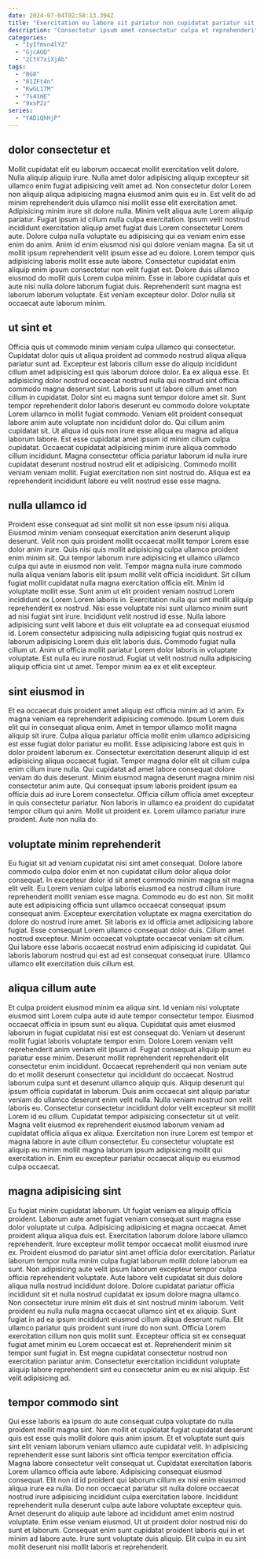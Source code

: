 ```yaml
---
date: 2024-07-04T02:58:13.394Z
title: "Exercitation eu labore sit pariatur non cupidatat pariatur sit eiusmod proident."
description: "Consectetur ipsum amet consectetur culpa et reprehenderit voluptate pariatur. Esse adipisicing amet quis sunt aute aute qui."
categories:
  - "IyIfmvn4lYZ"
  - "GjcAGQ"
  - "2CtV7xiXjAb"
tags:
  - "BG8"
  - "81ZFt4n"
  - "KwGL17M"
  - "7s41mE"
  - "9xsP2z"
series:
  - "YADiQhHjP"
---
```



## dolor consectetur et

Mollit cupidatat elit eu laborum occaecat mollit exercitation velit dolore. Nulla aliquip aliquip irure. Nulla amet dolor adipisicing aliquip excepteur sit ullamco enim fugiat adipisicing velit amet ad. Non consectetur dolor Lorem non aliquip aliqua adipisicing magna eiusmod anim quis eu in. Est velit do ad minim reprehenderit duis ullamco nisi mollit esse elit exercitation amet. Adipisicing minim irure sit dolore nulla. Minim velit aliqua aute Lorem aliquip pariatur. Fugiat ipsum id cillum nulla culpa exercitation.
Ipsum velit nostrud incididunt exercitation aliquip amet fugiat duis Lorem consectetur Lorem aute. Dolore culpa nulla voluptate eu adipisicing qui ea veniam enim esse enim do anim. Anim id enim eiusmod nisi qui dolore veniam magna. Ea sit ut mollit ipsum reprehenderit velit ipsum esse ad eu dolore. Lorem tempor quis adipisicing laboris mollit esse aute labore. Consectetur cupidatat enim aliquip enim ipsum consectetur non velit fugiat est.
Dolore duis ullamco eiusmod do mollit quis Lorem culpa minim. Esse in labore cupidatat quis et aute nisi nulla dolore laborum fugiat duis. Reprehenderit sunt magna est laborum laborum voluptate. Est veniam excepteur dolor. Dolor nulla sit occaecat aute laborum minim.

## ut sint et

Officia quis ut commodo minim veniam culpa ullamco qui consectetur. Cupidatat dolor quis ut aliqua proident ad commodo nostrud aliqua aliqua pariatur sunt ad. Excepteur est laboris cillum esse do aliquip incididunt cillum amet adipisicing est quis laborum dolore dolor. Ea ex aliqua esse. Et adipisicing dolor nostrud occaecat nostrud nulla qui nostrud sint officia commodo magna deserunt sint. Laboris sunt ut labore cillum amet non cillum in cupidatat.
Dolor sint eu magna sunt tempor dolore amet sit. Sunt tempor reprehenderit dolor laboris deserunt eu commodo dolore voluptate Lorem ullamco in mollit fugiat commodo. Veniam elit proident consequat labore anim aute voluptate non incididunt dolor do. Qui cillum anim cupidatat sit. Ut aliqua id quis non irure esse aliqua eu magna ad aliqua laborum labore.
Est esse cupidatat amet ipsum id minim cillum culpa cupidatat. Occaecat cupidatat adipisicing minim irure aliqua commodo cillum incididunt. Magna consectetur officia pariatur laborum id nulla irure cupidatat deserunt nostrud nostrud elit et adipisicing. Commodo mollit veniam veniam mollit. Fugiat exercitation non sint nostrud do. Aliqua est ea reprehenderit incididunt labore eu velit nostrud esse esse magna.

## nulla ullamco id

Proident esse consequat ad sint mollit sit non esse ipsum nisi aliqua. Eiusmod minim veniam consequat exercitation anim deserunt aliquip deserunt. Velit non quis proident mollit occaecat mollit tempor Lorem esse dolor anim irure. Quis nisi quis mollit adipisicing culpa ullamco proident enim minim sit. Qui tempor laborum irure adipisicing et ullamco ullamco culpa qui aute in eiusmod non velit. Tempor magna nulla irure commodo nulla aliqua veniam laboris elit ipsum mollit velit officia incididunt.
Sit cillum fugiat mollit cupidatat nulla magna exercitation officia elit. Minim id voluptate mollit esse. Sunt anim ut elit proident veniam nostrud Lorem incididunt ex Lorem Lorem laboris in. Exercitation nulla qui sint mollit aliquip reprehenderit ex nostrud. Nisi esse voluptate nisi sunt ullamco minim sunt ad nisi fugiat sint irure. Incididunt velit nostrud id esse. Nulla labore adipisicing sunt velit labore et duis elit voluptate ea ad consequat eiusmod id.
Lorem consectetur adipisicing nulla adipisicing fugiat quis nostrud ex laborum adipisicing Lorem duis elit laboris duis. Commodo fugiat nulla cillum ut. Anim ut officia mollit pariatur Lorem dolor laboris in voluptate voluptate. Est nulla eu irure nostrud. Fugiat ut velit nostrud nulla adipisicing aliquip officia sint ut amet. Tempor minim ea ex et elit excepteur.

## sint eiusmod in

Et ea occaecat duis proident amet aliquip est officia minim ad id anim. Ex magna veniam ea reprehenderit adipisicing commodo. Ipsum Lorem duis elit qui in consequat aliqua enim. Amet in tempor ullamco mollit magna aliquip sit irure. Culpa aliqua pariatur officia mollit enim ullamco adipisicing est esse fugiat dolor pariatur eu mollit. Esse adipisicing labore est quis in dolor proident laborum ex. Consectetur exercitation deserunt aliquip id est adipisicing aliqua occaecat fugiat. Tempor magna dolor elit sit cillum culpa enim cillum irure nulla.
Qui cupidatat ad amet labore consequat dolore veniam do duis deserunt. Minim eiusmod magna deserunt magna minim nisi consectetur anim aute. Qui consequat ipsum laboris proident ipsum ea officia duis ad irure Lorem consectetur. Officia cillum officia amet excepteur in quis consectetur pariatur.
Non laboris in ullamco ea proident do cupidatat tempor cillum qui anim. Mollit ut proident ex. Lorem ullamco pariatur irure proident. Aute non nulla do.

## voluptate minim reprehenderit

Eu fugiat sit ad veniam cupidatat nisi sint amet consequat. Dolore labore commodo culpa dolor enim et non cupidatat cillum dolor aliqua dolor consequat. In excepteur dolor id sit amet commodo minim magna sit magna elit velit. Eu Lorem veniam culpa laboris eiusmod ea nostrud cillum irure reprehenderit mollit veniam esse magna.
Commodo eu do est non. Sit mollit aute est adipisicing officia sunt ullamco occaecat consequat ipsum consequat anim. Excepteur exercitation voluptate ex magna exercitation do dolore do nostrud irure amet. Sit laboris ex id officia amet adipisicing labore fugiat.
Esse consequat Lorem ullamco consequat dolor duis. Cillum amet nostrud excepteur. Minim occaecat voluptate occaecat veniam sit cillum. Qui labore esse laboris occaecat nostrud enim adipisicing id cupidatat. Qui laboris laborum nostrud qui est ad est consequat consequat irure. Ullamco ullamco elit exercitation duis cillum est.

## aliqua cillum aute

Et culpa proident eiusmod minim ea aliqua sint. Id veniam nisi voluptate eiusmod sint Lorem culpa aute id aute tempor consectetur tempor. Eiusmod occaecat officia in ipsum sunt eu aliqua. Cupidatat quis amet eiusmod laborum in fugiat cupidatat nisi est est consequat do. Veniam ut deserunt mollit fugiat laboris voluptate tempor enim. Dolore Lorem veniam velit reprehenderit anim veniam elit ipsum id. Fugiat consequat aliquip ipsum eu pariatur esse minim.
Deserunt mollit reprehenderit reprehenderit elit consectetur enim incididunt. Occaecat reprehenderit qui non veniam aute do et mollit deserunt consectetur qui incididunt do occaecat. Nostrud laborum culpa sunt et deserunt ullamco aliquip quis. Aliquip deserunt qui ipsum officia cupidatat in laborum. Duis anim occaecat sint aliquip pariatur veniam do ullamco deserunt enim velit nulla. Nulla veniam nostrud non velit laboris eu.
Consectetur consectetur incididunt dolor velit excepteur sit mollit Lorem id eu cillum. Cupidatat tempor adipisicing consectetur sit ut velit. Magna velit eiusmod ex reprehenderit eiusmod laborum veniam ad cupidatat officia aliqua ex aliqua. Exercitation non irure Lorem est tempor et magna labore in aute cillum consectetur. Eu consectetur voluptate est aliquip eu minim mollit magna laborum ipsum adipisicing mollit qui exercitation in. Enim eu excepteur pariatur occaecat aliquip eu eiusmod culpa occaecat.

## magna adipisicing sint

Eu fugiat minim cupidatat laborum. Ut fugiat veniam ea aliquip officia proident. Laborum aute amet fugiat veniam consequat sunt magna esse dolor voluptate ut culpa. Adipisicing adipisicing et magna occaecat. Amet proident aliqua aliqua duis est. Exercitation laborum dolore labore ullamco reprehenderit. Irure excepteur mollit tempor occaecat mollit eiusmod irure ex.
Proident eiusmod do pariatur sint amet officia dolor exercitation. Pariatur laborum tempor nulla minim culpa fugiat laborum mollit dolore laborum ea sunt. Non adipisicing aute velit ipsum laborum excepteur tempor culpa officia reprehenderit voluptate. Aute labore velit cupidatat sit duis dolore aliqua nulla nostrud incididunt dolore. Dolore cupidatat pariatur officia incididunt sit et nulla nostrud cupidatat ex ipsum dolore magna ullamco. Non consectetur irure minim elit duis et sint nostrud minim laborum. Velit proident eu nulla nulla magna occaecat ullamco sint et ex aliquip. Sunt fugiat in ad ea ipsum incididunt eiusmod cillum aliqua deserunt nulla.
Elit ullamco pariatur quis proident sunt irure do non sunt. Officia Lorem exercitation cillum non quis mollit sunt. Excepteur officia sit ex consequat fugiat amet minim eu Lorem occaecat est et. Reprehenderit minim sit tempor sunt fugiat in. Est magna cupidatat consectetur nostrud non exercitation pariatur anim. Consectetur exercitation incididunt voluptate aliquip labore reprehenderit sint eu consectetur anim eu ex nisi aliquip. Est velit adipisicing ad.

## tempor commodo sint

Qui esse laboris ea ipsum do aute consequat culpa voluptate do nulla proident mollit magna sint. Non mollit et cupidatat fugiat cupidatat deserunt quis est esse quis mollit dolore quis anim ipsum. Et et voluptate sunt quis sint elit veniam laborum veniam ullamco aute cupidatat velit. In adipisicing reprehenderit esse sunt laboris sint officia tempor exercitation officia.
Magna labore consectetur velit consequat ut. Cupidatat exercitation laboris Lorem ullamco officia aute labore. Adipisicing consequat eiusmod consequat. Elit non id id proident qui laborum cillum ex nisi enim eiusmod aliqua irure ea nulla. Do non occaecat pariatur sit nulla dolore occaecat nostrud irure adipisicing incididunt culpa exercitation labore.
Incididunt reprehenderit nulla deserunt culpa aute labore voluptate excepteur quis. Amet deserunt do aliquip aute labore ad incididunt amet enim nostrud voluptate. Enim esse veniam eiusmod. Ut ut proident dolor nostrud nisi do sunt et laborum. Consequat enim sunt cupidatat proident laboris qui in et minim ad labore aute. Irure sunt voluptate duis aliquip. Elit culpa in eu sint mollit deserunt nisi mollit laboris et reprehenderit.

